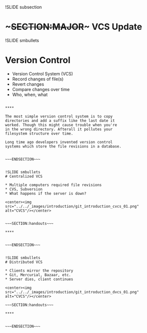 !SLIDE subsection
# ~~~SECTION:MAJOR~~~ VCS Update

!SLIDE smbullets
# Version Control

* Version Control System (VCS)
* Record changes of file(s)
* Revert changes
* Compare changes over time
* Who, when, what

~~~SECTION:handouts~~~

****

The most simple version control system is to copy
directories and add a suffix like the last date it
worked. Though this might cause trouble when you're
in the wrong directory. Afterall it pollutes your
filesystem structure over time.

Long time ago developers invented version control
systems which store the file revisions in a database.


~~~ENDSECTION~~~


!SLIDE smbullets
# Centralized VCS

* Multiple computers required file revisions
* CVS, Subversion
* What happens if the server is down?

<center><img src="../../_images/introduction/git_introduction_cvcs_01.png" alt="CVCS"/></center>


~~~SECTION:handouts~~~

****


~~~ENDSECTION~~~


!SLIDE smbullets
# Distributed VCS

* Clients mirror the repository
* Git, Mercurial, Bazaar, etc.
* Server dies, client continues

<center><img src="../../_images/introduction/git_introduction_dvcs_01.png" alt="CVCS"/></center>

~~~SECTION:handouts~~~

****


~~~ENDSECTION~~~

